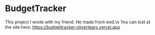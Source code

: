 # BudgetTracker

This project I wrote with my friend. He made front-end.\n
You can loot at the site here: https://budgettracker-olivertears.vercel.app

